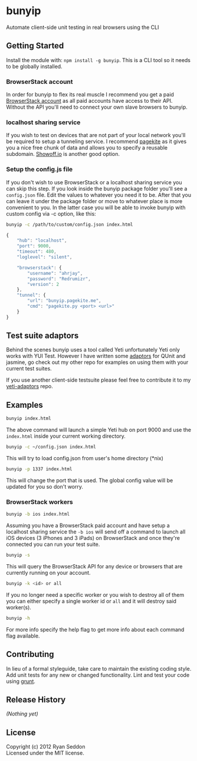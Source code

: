 # bunyip

Automate client-side unit testing in real browsers using the CLI

## Getting Started
Install the module with: `npm install -g bunyip`. This is a CLI tool so it needs to be globally installed.

### BrowserStack account
In order for bunyip to flex its real muscle I recommend you get a paid [BrowserStack account](http://www.browserstack.com/pricing) as all paid accounts have access to their API. Without the API you'll need to connect your own slave browsers to bunyip.

### localhost sharing service
If you wish to test on devices that are not part of your local network you'll be required to setup a tunneling service. I recommend [pagekite](https://pagekite.net/support/quickstart/) as it gives you a nice free chunk of data and allows you to specify a reusable subdomain. [Showoff.io](https://showoff.io/) is another good option.

### Setup the config.js file
If you don't wish to use BrowserStack or a localhost sharing service you can skip this step. If you look inside the bunyip package folder you'll see a `config.json` file. Edit the values to whatever you need it to be. After that you can leave it under the package folder or move to whatever place is more convenient to you. In the latter case you will be able to invoke bunyip with custom config via -c option, like this:

```bash
bunyip -c /path/to/custom/config.json index.html
```

```js
{
	"hub": "localhost",
	"port": 9000,
	"timeout": 480,
	"loglevel": "silent",

	"browserstack": {
		"username": "ahrjay",
		"password": "Redrumizr",
		"version": 2
	},
	"tunnel": {
		"url": "bunyip.pagekite.me",
		"cmd": "pagekite.py <port> <url>"
	}
}
```


## Test suite adaptors

Behind the scenes bunyip uses a tool called Yeti unfortunately Yeti only works with YUI Test. However I have written some [adaptors](https://github.com/ryanseddon/yeti-adaptors) for QUnit and jasmine, go check out my other repo for examples on using them with your current test suites.

If you use another client-side testsuite please feel free to contribute it to my [yeti-adaptors](https://github.com/ryanseddon/yeti-adaptors) repo.

## Examples

```bash
bunyip index.html
```

The above command will launch a simple Yeti hub on port 9000 and use the `index.html` inside your current working directory.

```bash
bunyip -c ~/config.json index.html
```
This will try to load config.json from user's home directory (*nix)

```bash
bunyip -p 1337 index.html
```

This will change the port that is used. The global config value will be updated for you so don't worry.

### BrowserStack workers

```bash
bunyip -b ios index.html
```

Assuming you have a BrowserStack paid account and have setup a localhost sharing service the `-b ios` will send off a command to launch all iOS devices (3 iPhones and 3 iPads) on BrowserStack and once they're connected you can run your test suite.

```bash
bunyip -s
```

This will query the BrowserStack API for any device or browsers that are currently running on your account.

```bash
bunyip -k <id> or all
```

If you no longer need a specific worker or you wish to destroy all of them you can either specify a single worker id or `all` and it will destroy said worker(s).

```bash
bunyip -h
```

For more info specify the help flag to get more info about each command flag available.

## Contributing
In lieu of a formal styleguide, take care to maintain the existing coding style. Add unit tests for any new or changed functionality. Lint and test your code using [grunt](https://github.com/cowboy/grunt).

## Release History
_(Nothing yet)_

## License
Copyright (c) 2012 Ryan Seddon  
Licensed under the MIT license.
